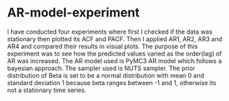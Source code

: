 # AR-model-experiment
I have conducted four experiments where first I checked if the data was stationary then plotted its ACF and PACF. Then I applied AR1, AR2, AR3 and AR4 and compared their results in visual plots.
The purpose of this experiment was to see how the predicted values varied as the order(lag) of AR was increased.
The AR model used is PyMC3 AR model which follows a bayesian approach. The sampler used is NUTS sampler.
The prior distribution of Beta is set to be a normal distribution with mean 0 and standard deviation 1 because beta ranges between -1 and 1, otherwise its not a stationary time series.
